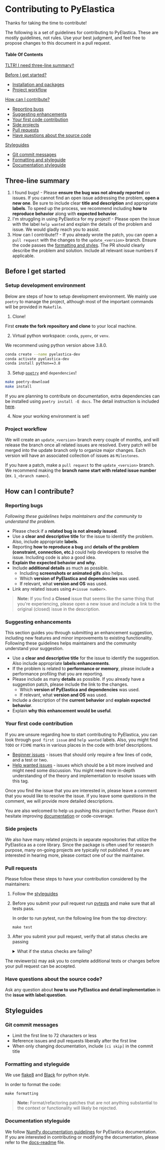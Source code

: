 # Contributing to PyElastica

Thanks for taking the time to contribute!

The following is a set of guidelines for contributing to PyElastica. These are mostly guidelines, not rules. Use your best judgment, and feel free to propose changes to this document in a pull request.

#### Table Of Contents

[TLTR! I need three-line summary!!](#three-line-summary)

[Before I get started?](#before-i-get-started)
  * [Installation and packages](#installation-and-packages)
  * [Project workflow](#project-workflow)

[How can I contribute?](#how-can-i-contribute)
  * [Reporting bugs](#reporting-bugs)
  * [Suggesting enhancements](#suggesting-enhancements)
  * [Your first code contribution](#your-first-code-contribution)
  * [Side projects](#side-projects)
  * [Pull requests](#pull-requests)
  * [Have questions about the source code](#have-questions-about-the-source-code)

[Styleguides](#styleguides)
  * [Git commit messages](#git-commit-messages)
  * [Formatting and styleguide](#formatting-and-styleguide)
  * [Documentation styleguide](#documentation-styleguide)

## Three-line summary

1. I found bugs! - Please **ensure the bug was not already reported** on issues. If you cannot find an open issue addressing the problem, **open a new one**. Be sure to include clear **title and description** and appropriate **labels**. To speed up the process, we recommend including **how to reproduce behavior** along with **expected behavior**.
2. I'm struggling in using PyElastica for my project! - Please open the issue with the label `help wanted` and explain the details of the problem and issue. We would gladly reach you to assist.
3. How can I contribute!? - If you already wrote the patch, you can open a `pull request` with the changes to the `update_<version>` branch. Ensure the code passes the [formatting and styles](#formatting-and-styleguide). The PR should clearly describe the problem and solution. Include all relevant issue numbers if applicable.

## Before I get started

### Setup development environment

Below are steps of how to setup development environment. We mainly use `poetry` to manage 
the project, although most of the important commands will be provided in `Makefile`.

1. Clone!

First **create the fork repository and clone** to your local machine.

2. Virtual python workspace: `conda`, `pyenv`, or `venv`.

We recommend using python version above 3.8.0.

```bash
conda create --name pyelastica-dev
conda activate pyelastica-dev
conda install python==3.8
```

3. Setup [`poetry`](https://python-poetry.org) and `dependencies`!

```bash
make poetry-download
make install
```

If you are planning to contribute on documentation, extra dependencies can be installed 
using `poetry install -E docs`. The detail instruction is included 
[here](https://github.com/GazzolaLab/PyElastica/blob/master/docs/README.md).

4. Now your working environment is set!

### Project workflow

We will create an `update_<version>` branch every couple of months, and will release the branch once all related issues are resolved.
Every patch will be merged into the update branch only to organize major changes.
Each version will have an associated collection of issues as `Milestones`.

If you have a patch, make a `pull request` to the `update_<version>` branch.
We recommend making the **branch name start with related issue number** (ex. `1_<branch name>`).

## How can I contribute?

### Reporting bugs

*Following these guidelines helps maintainers and the community to understand the problem.*

<!-- We provide [bug report template][link-issue-bug-report] to guide you resolving issues faster.) -->

* Please check if a **related bug is not already issued**.
* Use a **clear and descriptive title** for the issue to identify the problem. Also, include appropriate **labels**.
* Reporting **how to reproduce a bug** and **details of the problem (constraint, connection, etc.)** could help developers to resolve the issue. Including code is also a good idea.
* **Explain the expected behavior and why.**
* Include **additional details** as much as possible.
	* Including **screenshots or animated gifs** also helps.
	* Which **version of PyElastica and dependencies** was used.
	* If relevant, what **version and OS** was used.
* Link any related issues using `#<issue number>`.

> **Note:** If you find a **Closed** issue that seems like the same thing that you're experiencing, please open a new issue and include a link to the original (closed) issue in the description.

### Suggesting enhancements

This section guides you through submitting an enhancement suggestion, including new features and minor improvements to existing functionality. Following these guidelines helps maintainers and the community understand your suggestion.

<!--  We provide [the template][link-issue-feature-request] to guide you resolving issues faster. -->

* Use a **clear and descriptive title** for the issue to identify the suggestion. Also include appropriate **labels:enhancements**.
* If the problem is related to **performance or memory**, please include a performance profiling that you are reporting.
* Please include as many **details** as possible. If you already have a suggestion patch, please include the link to the changes.
	* Which **version of PyElastica and dependencies** was used.
	* If relevant, what **version and OS** was used.
* Include a description of the **current behavior** and **explain expected behavior**.
* Explain **why this enhancement would be useful**.
	
### Your first code contribution

If you are unsure regarding how to start contributing to PyElastica, you can look through `good first issue` and `help wanted` labels.
Also, you might find `TODO` or `FIXME` marks in various places in the code with brief descriptions.

* [Beginner issues][beginner] - issues that should only require a few lines of code, and a test or two.
* [Help wanted issues][help-wanted] - issues which should be a bit more involved and might need some discussion. You might need more in-depth understanding of the theory and implementation to resolve issues with this tag.

Once you find the issue that you are interested in, please leave a comment that you would like to resolve the issue.
If you leave some questions in the comment, we will provide more detailed descriptions.

You are also welcomed to help us pushing this project further. 
Please don't hesitate improving [documentation](https://github.com/GazzolaLab/PyElastica/tree/master/docs) or code-coverage.

### Side projects

We also have many related projects in separate repositories that utilize the PyElastica as a core library.
Since the package is often used for research purpose, many on-going projects are typically not published.
If you are interested in hearing more, please contact one of our the maintainer.

### Pull requests

Please follow these steps to have your contribution considered by the maintainers:

1. Follow the [styleguides](#styleguides)
2. Before you submit your pull request run [pytests](https://pypi.org/project/pytest/) and make sure that all tests pass. 

	In order to run pytest, run the following line from the top directory:

	`
	make test
	`

3. After you submit your pull request, verify that all status checks are passing <details><summary>What if the status checks are failing?</summary>If a status check is failing, and you believe that the failure is unrelated to your change, please leave a comment on the pull request explaining why you believe the failure is unrelated. A maintainer will re-run the status check for you. If we conclude that the failure was a false positive, then we will open an issue to track that problem with our status check suite.</details>

The reviewer(s) may ask you to complete additional tests or changes before your pull request can be accepted.

### Have questions about the source code?

Ask any question about **how to use PyElastica and detail implementation** in the **issue with label:question**.

## Styleguides

### Git commit messages

* Limit the first line to 72 characters or less
* Reference issues and pull requests liberally after the first line
* When only changing documentation, include `[ci skip]` in the commit title

### Formatting and styleguide

We use [flake8](https://pypi.org/project/flake8/) and [Black](https://pypi.org/project/black/) for python style.

In order to format the code:

`make formatting`

> **Note:** Format/refactoring patches that are not anything substantial to the context or functionality will likely be rejected. 

### Documentation styleguide

We follow [NumPy documentation guidelines][numpydoc-guideline] for PyElastica documentation.
If you are interested in contributing or modifying the documentation, please refer to the [docs-readme][docs-readme] file.

[beginner]: https://github.com/GazzolaLab/PyElastica/labels/good%20first%20issue
[help-wanted]: https://github.com/GazzolaLab/PyElastica/labels/help%20wanted

[numpydoc-guideline]: https://numpydoc.readthedocs.io/en/latest/format.html
[docs-readme]: https://github.com/GazzolaLab/PyElastica/blob/master/docs/README.md
